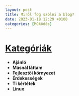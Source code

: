 ```yaml
---
layout: post
title: Miről fog szólni a blog?
date: 2023-01-18 12:29 +0100
categories: [Működés]
---
```

# [Kategóriák](/categories)

* **Ajánló**
* **Másnál láttam**
* **Fejlesztői környezet**
* **Érdekességek**
* **Ti kértétek**
* **Linux**